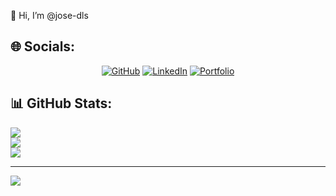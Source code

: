 👋 Hi, I’m @jose-dls

## 🌐 Socials:
<div align="center">

[![GitHub](https://img.shields.io/badge/GitHub-@jose--dls-181717?style=for-the-badge&logo=github)](https://github.com/jose-dls/)
[![LinkedIn](https://img.shields.io/badge/LinkedIn-@josedls-blue?style=for-the-badge&logo=linkedin)](https://www.linkedin.com/in/jose-dls/)
[![Portfolio](https://img.shields.io/badge/Portfolio-Visit-ffc8dd?style=for-the-badge)](https://www.josedls.dev/)

</div>

## 📊 GitHub Stats:
![](https://github-readme-stats.vercel.app/api?username=jose-dls&theme=dark&hide_border=false&include_all_commits=false&count_private=false)<br/>
![](https://nirzak-streak-stats.vercel.app/?user=jose-dls&theme=dark&hide_border=false)<br/>
![](https://github-readme-stats.vercel.app/api/top-langs/?username=jose-dls&theme=dark&hide_border=false&include_all_commits=false&count_private=false&layout=compact)

---
[![](https://visitcount.itsvg.in/api?id=jose-dls&icon=0&color=5)](https://visitcount.itsvg.in)

